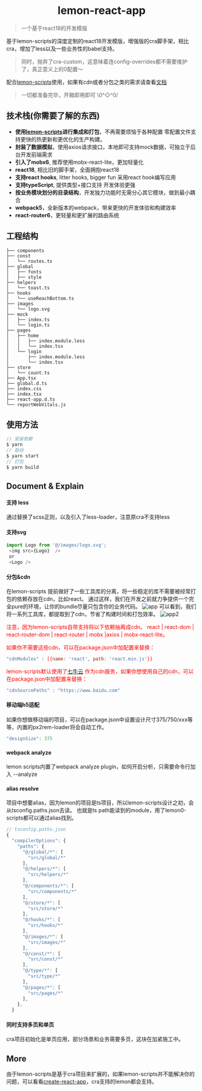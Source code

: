 
<h1 align="center">lemon-react-app</h1>

> 一个基于react18的开发模版

基于lemon-scripts的深度定制的react18开发模版，增强版的cra脚手架，相比cra，增加了less以及一些业务性的babel支持。
> 同时，抛弃了cra-custom，这意味着连config-overrides都不需要维护了，真正意义上的0配置～

配合[lemon-scripts](https://github.com/lemondreamtobe/lemon-scripts)使用，如果有cdn或者分包之类的需求请查看[文档](https://github.com/lemondreamtobe/lemon-scripts)
> 一切都准备完毕，开箱即用即可 \0^◇^0/

## 技术栈(你需要了解的东西)
- **使用[lemon-scripts](https://github.com/lemondreamtobe/lemon-scripts)进行集成和打包**，不再需要烦恼于各种配置 零配置文件支持更快的热更新和更优化的生产构建。
- **封装了数据模拟**，使用axios请求接口，本地即可支持mock数据，可独立于后台开发前端需求
- **引入了mobx6**, 推荐使用mobx-react-lite，更加轻量化
- **react18**, 相比旧的脚手架，全面拥抱react18
- **支持react hooks**, litter hooks, bigger fun 采用react hook编写应用
- **支持typeScript**, 提供类型+接口支持 开发体验更强
- **按业务模块划分的目录结构**，开发独力功能时无需分心其它模块，做到最小耦合
- **webpack5**，全新版本的webpack，带来更快的开发体验和构建效率
- **react-router6**，更轻量和更扩展的路由系统

## 工程结构
```.
├── components
├── const
│   └── routes.ts
├── global
│   ├── fonts
│   ├── style
├── helpers
│   └── toast.ts
├── hooks
│   └── useReachBottom.ts
├── images
│   └── logo.svg
├── mock
│   ├── index.ts
│   └── login.ts
├── pages
│   ├── home
│   │   ├── index.module.less
│   │   └── index.tsx
│   └── login
│       ├── index.module.less
│       └── index.tsx
├── store
│   └── count.ts
├── App.tsx
├── global.d.ts
├── index.css
├── index.tsx
├── react-app.d.ts
└── reportWebVitals.js
```

## 使用方法

``` javascript
// 安装依赖
$ yarn
// 启动
$ yarn start
// 打包
$ yarn build
```

## Document & Explain

#### 支持 less
通过替换了scss正则，以及引入了less-loader，注意原cra不支持less

#### 支持svg
```js
import Logo from '@/images/logo.svg';
 <img src={Logo}  />
 or
 <Logo />
```


#### 分包&cdn
在lemon-scripts 提前做好了一些工具库的分离，将一些稳定的库不需要被经常打包的依赖存放在cdn，比如react。
通过这样，我们在开发之前就力争提供一个完全pure的环境，让你的bundle尽量只包含你的业务代码。
![app](https://shenshipin-1253925857.cos.ap-guangzhou.myqcloud.com/2022/05/28/03MS4OVzL5KfD07WvNkpqOdcIszQtpjjYuXDMPm1xJ6o8rVW9kh59FuODO1bNkpu_SAanHiMB11841653713358_.pic.jpg)
可以看到，我们将一系列工具库，都提取到了cdn，节省了构建时间和打包效率。
![app2](https://shenshipin-1253925857.cos.ap-guangzhou.myqcloud.com/2022/05/28/03MS4OVzL5KfD07WvNkpqOdcIszQtpjjYuXDMPm1xJ6o8rVW9kh59FuODO1bNkpu_TmPXYjha11851653713376_.pic.jpg)

<font color="red">注意，因为lemon-scripts自带支持将以下依赖抽离成cdn。
react | react-dom | react-router-dom | react-router | mobx |axios | mobx-react-lite。

如果你不需要这些cdn，可以在package.json中加配置来替换：
```js
"cdnModules" : [{name: 'react', path: 'react.min.js'}]
```

lemon-scripts默认使用了[七牛云](http://www.staticfile.org/) 作为cdn服务，如果你想使用自己的cdn，可以在package.json中加配置来替换：</font>
```js
"cdnSourcePaths" : "https://www.baidu.com"
```

#### 移动端h5适配
如果你想做移动端的项目，可以在package.json中设置设计尺寸375/750/xxx等等，内置的px2rem-loader将会自动工作。
```js
"designSize": 375
```

#### webpack analyze
lemon scripts内置了webpack analyze plugin，如何开启分析，只需要命令行加入 --analyze


#### alias resolve
项目中想要alias，因为lemon的项目是ts项目，所以lemon-scripts设计之初，会从tsconfig.paths.json去读。
也就是ts path能读到的module，用了lemon0-scripts都可以通过alias找到。
```js
// tsconfig.paths.json
{
  "compilerOptions": {
    "paths": { 
      "@/global/*": [
        "src/global/*"
      ], 
      "@/helpers/*": [
        "src/helpers/*"
      ],
      "@/components/*": [
        "src/components/*"
      ],
      "@/store/*": [
        "src/store/*"
      ],
      "@/hooks/*": [
        "src/hooks/*"
      ],  
      "@/images/*": [
        "src/images/*"
      ],
      "@/const/*": [
        "src/const/*"
      ],   
      "@/type/*": [
        "src/type/*"
      ],
      "@/pages/*": [
        "src/pages/*"
      ],
    },
  }
```

#### 同时支持多页和单页
cra项目初始化是单页应用，部分场景和业务需要多页，这块在加紧施工中。

## More
由于lemon-scripts是基于cra项目来扩展的，如果lemon-scripts并不能解决你的问题，可以看看[create-react-app](https://create-react-app.dev/docs/advanced-configuration/)，cra支持的lemon都会支持。
